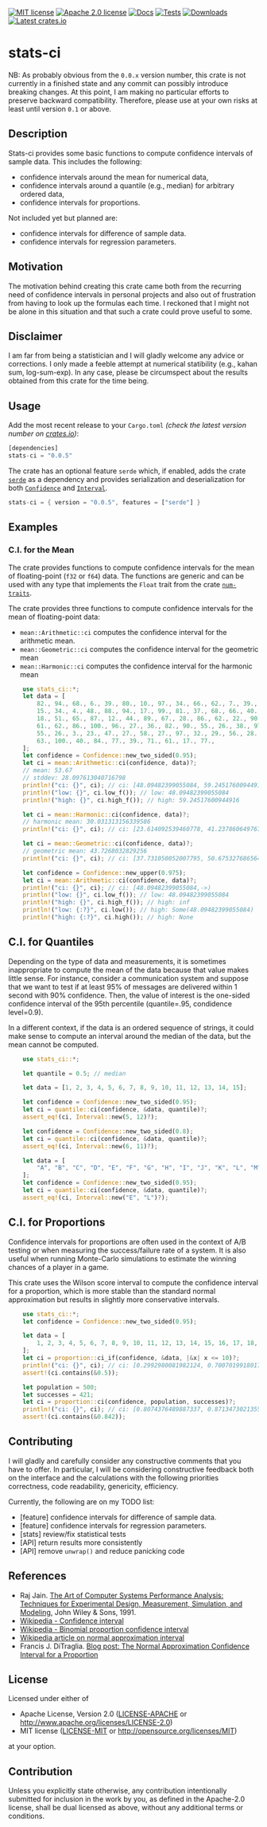 [![MIT license](https://img.shields.io/badge/license-MIT-blue.svg)](./LICENSE-MIT)
[![Apache 2.0 license](https://img.shields.io/badge/License-Apache%202.0-blue.svg)](./LICENSE-APACHE)
[![Docs](https://img.shields.io/docsrs/stats-ci)](https://docs.rs/stats-ci)
[![Tests](https://github.com/xdefago/stats-ci/actions/workflows/tests.yml/badge.svg)](https://github.com/xdefago/stats-ci/actions/workflows/tests.yml)
[![Downloads](https://img.shields.io/crates/d/stats-ci)](https://crates.io/crates/stats-ci)
[![Latest crates.io](https://img.shields.io/crates/v/stats-ci)](https://crates.io/crates/stats-ci)

# stats-ci


NB: As probably obvious from the `0.0.x` version number, this crate is not currently in a finished state and any commit can possibly introduce breaking changes. At this point, I am making no particular efforts to preserve backward compatibility. Therefore, please use at your own risks at least until version `0.1` or above. 

## Description

Stats-ci provides some basic functions to compute confidence intervals of sample data.
This includes the following:
* confidence intervals around the mean for numerical data,
* confidence intervals around a quantile (e.g., median) for arbitrary ordered data,
* confidence intervals for proportions.

Not included yet but planned are:
* confidence intervals for difference of sample data.
* confidence intervals for regression parameters.

## Motivation

The motivation behind creating this crate came both from the recurring need of confidence intervals in personal projects and also out of frustration from having to look up the formulas each time. I reckoned that I might not be alone in this situation and that such a crate could prove useful to some.

## Disclaimer

I am far from being a statistician and I will gladly welcome any advice or corrections.
I only made a feeble attempt at numerical statibility (e.g., kahan sum, log-sum-exp).
In any case, please be circumspect about the results obtained from this crate for the time being.

## Usage

Add the most recent release to your `Cargo.toml` _(check the latest version number on [crates.io](https://crates.io/crates/stats-ci))_:

```rust
[dependencies]
stats-ci = "0.0.5"
```

The crate has an optional feature `serde` which, if enabled, adds the crate [`serde`](https://crates.io/crates/serde) as a dependency and provides serialization and deserialization for both [`Confidence`](https://docs.rs/stats-ci/latest/stats_ci/enum.Confidence.html) and [`Interval`](https://docs.rs/stats-ci/latest/stats_ci/enum.Interval.html).

```rust
stats-ci = { version = "0.0.5", features = ["serde"] }
```


## Examples

### C.I. for the Mean

The crate provides functions to compute confidence intervals for the mean of floating-point (`f32` or `f64`) data.
The functions are generic and can be used with any type that implements the `Float` trait from the crate [`num-traits`](https://crates.io/crates/num-traits).
 
The crate provides three functions to compute confidence intervals for the mean of floating-point data:
* `mean::Arithmetic::ci` computes the confidence interval for the arithmetic mean.
* `mean::Geometric::ci` computes the confidence interval for the geometric mean
* `mean::Harmonic::ci` computes the confidence interval for the harmonic mean

```rust
    use stats_ci::*;
    let data = [
        82., 94., 68., 6., 39., 80., 10., 97., 34., 66., 62., 7., 39., 68., 93., 64., 10., 74.,
        15., 34., 4., 48., 88., 94., 17., 99., 81., 37., 68., 66., 40., 23., 67., 72., 63., 71.,
        18., 51., 65., 87., 12., 44., 89., 67., 28., 86., 62., 22., 90., 18., 50., 25., 98., 24.,
        61., 62., 86., 100., 96., 27., 36., 82., 90., 55., 26., 38., 97., 73., 16., 49., 23., 26.,
        55., 26., 3., 23., 47., 27., 58., 27., 97., 32., 29., 56., 28., 23., 37., 72., 62., 77.,
        63., 100., 40., 84., 77., 39., 71., 61., 17., 77.,
    ];
    let confidence = Confidence::new_two_sided(0.95);
    let ci = mean::Arithmetic::ci(confidence, data)?;
    // mean: 53.67
    // stddev: 28.097613040716798
    println!("ci: {}", ci); // ci: [48.09482399055084, 59.24517600944916]
    println!("low: {}", ci.low_f()); // low: 48.09482399055084
    println!("high: {}", ci.high_f()); // high: 59.24517600944916

    let ci = mean::Harmonic::ci(confidence, data)?;
    // harmonic mean: 30.031313156339586
    println!("ci: {}", ci); // ci: [23.614092539460778, 41.23786064976718]

    let ci = mean::Geometric::ci(confidence, data)?;
    // geometric mean: 43.7268032829256
    println!("ci: {}", ci); // ci: [37.731050052007795, 50.675327686564806]

    let confidence = Confidence::new_upper(0.975);
    let ci = mean::Arithmetic::ci(confidence, data)?;
    println!("ci: {}", ci); // ci: [48.09482399055084,->)
    println!("low: {}", ci.low_f()); // low: 48.09482399055084
    println!("high: {}", ci.high_f()); // high: inf
    println!("low: {:?}", ci.low()); // high: Some(48.09482399055084)
    println!("high: {:?}", ci.high()); // high: None
```

## C.I. for Quantiles

Depending on the type of data and measurements, it is sometimes inappropriate to compute the mean of the data because that value makes little sense.
For instance, consider a communication system and suppose that we want to test if at least 95% of messages are delivered within 1 second with 90% confidence.
Then, the value of interest is the one-sided confidence interval of the 95th percentile (quantile=.95, condidence level=0.9). 

In a different context, if the data is an ordered sequence of strings, it could make sense to compute an interval around the median of the data, but the mean cannot be computed.

```rust
    use stats_ci::*;

    let quantile = 0.5; // median

    let data = [1, 2, 3, 4, 5, 6, 7, 8, 9, 10, 11, 12, 13, 14, 15];

    let confidence = Confidence::new_two_sided(0.95);
    let ci = quantile::ci(confidence, &data, quantile)?;
    assert_eq!(ci, Interval::new(5, 12)?);

    let confidence = Confidence::new_two_sided(0.8);
    let ci = quantile::ci(confidence, &data, quantile)?;
    assert_eq!(ci, Interval::new(6, 11)?);

    let data = [
        "A", "B", "C", "D", "E", "F", "G", "H", "I", "J", "K", "L", "M", "N", "O",
    ];
    let confidence = Confidence::new_two_sided(0.95);
    let ci = quantile::ci(confidence, &data, quantile)?;
    assert_eq!(ci, Interval::new("E", "L")?);
```

## C.I. for Proportions

Confidence intervals for proportions are often used in the context of A/B testing or when measuring the success/failure rate of a system.
It is also useful when running Monte-Carlo simulations to estimate the winning chances of a player in a game.
 
This crate uses the Wilson score interval to compute the confidence interval for a proportion,
which is more stable than the standard normal approximation but results in slightly more conservative intervals.

```rust
    use stats_ci::*;
    let confidence = Confidence::new_two_sided(0.95);

    let data = [
        1, 2, 3, 4, 5, 6, 7, 8, 9, 10, 11, 12, 13, 14, 15, 16, 17, 18, 19, 20,
    ];
    let ci = proportion::ci_if(confidence, &data, |&x| x <= 10)?;
    println!("ci: {}", ci); // ci: [0.2992980081982124, 0.7007019918017876]
    assert!(ci.contains(&0.5));

    let population = 500;
    let successes = 421;
    let ci = proportion::ci(confidence, population, successes)?;
    println!("ci: {}", ci); // ci: [0.8074376489887337, 0.8713473021355645]
    assert!(ci.contains(&0.842));
```

## Contributing

I will gladly and carefully consider any constructive comments that you have to offer.
In particular, I will be considering constructive feedback both on the interface and the calculations
with the following priorities correctness, code readability, genericity, efficiency.

Currently, the following are on my TODO list:

* [feature] confidence intervals for difference of sample data.
* [feature] confidence intervals for regression parameters.
* [stats] review/fix statistical tests
* [API] return results more consistently
* [API] remove `unwrap()` and reduce panicking code

## References

* Raj Jain. [The Art of Computer Systems Performance Analysis: Techniques for Experimental Design, Measurement, Simulation, and Modeling,](https://www.cse.wustl.edu/~jain/books/perfbook.htm) John Wiley & Sons, 1991.
* [Wikipedia - Confidence interval](https://en.wikipedia.org/wiki/Confidence_interval)
* [Wikipedia - Binomial proportion confidence interval](https://en.wikipedia.org/wiki/Binomial_proportion_confidence_interval)
* [Wikipedia article on normal approximation interval](https://en.wikipedia.org/wiki/Binomial_proportion_confidence_interval#Normal_approximation_interval)
* Francis J. DiTraglia. [Blog post: The Normal Approximation Confidence Interval for a Proportion](https://www.econometrics.blog/post/the-normal-approximation-confidence-interval-for-a-proportion/)


## License

Licensed under either of

 * Apache License, Version 2.0
   ([LICENSE-APACHE](LICENSE-APACHE) or http://www.apache.org/licenses/LICENSE-2.0)
 * MIT license
   ([LICENSE-MIT](LICENSE-MIT) or http://opensource.org/licenses/MIT)

at your option.

## Contribution

Unless you explicitly state otherwise, any contribution intentionally submitted
for inclusion in the work by you, as defined in the Apache-2.0 license, shall be
dual licensed as above, without any additional terms or conditions.
